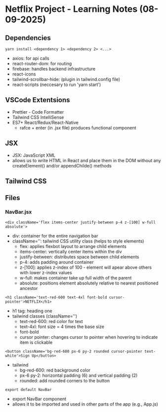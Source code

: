 # Netflix Project - Learning Notes (08-09-2025)

## Dependencies

```
yarn install <dependency 1> <dependency 2> <...>
```

* axios: for api calls
* react-router-dom: for routing
* firebase: handles backend infrastructure
* react-icons
* tailwind-scrollbar-hide: (plugin in tailwind.config file)
* react-scripts (neccesary to run 'yarn start')

## VSCode Extentsions

* Prettier - Code Formatter
* Tailwind CSS IntelliSense
* ES7+ React/Redux/React-Native
    * rafce + enter (in .jsx file) produces functional component


## JSX

* JSX: JavaScript XML
* allows us to write HTML in React and place them in the DOM without any createElement() and/or appendChilde() methods



## Tailwind CSS


## Files

### NavBar.jsx

``` 
<div className='flex items-center justify-between p-4 z-[100] w-full absolute'> 
```

* div: container for the entire navigation bar
* className='': tailwind CSS utility class (helps to style elements)
    * flex: applies flexbot layout to arrange child elements
    * items-center: vertically center items within the div
    * justify-between: distributes space between child elements
    * p-4: adds padding around container
    * z-[100]: applies z-index of 100 - element will apear above others with lower z-index values
    * w-full: makes container take up full width of the parent
    * absolute: positions element absolutely relative to nearest positioned ancestor

```
<h1 className='text-red-600 text-4xl font-bold cursor-pointer'>NETFLIX</h1>
```
* h1 tag: heading one
* tailwind classes (className='')
    * text-red-600: red color for text
    * text-4xl: font size = 4 times the base size
    * font-bold
    * cursor pointer: changes cursor to pointer when hovering to indicate item is clickable

```
<button className='bg-red-600 px-6 py-2 rounded cursor-pointer text-white'>Sign Up</button>
```
* tailwind 
    * bg-red-600: red background color
    * px-6 py-2: horizontal padding (6) and vertical padding (2)
    * rounded: add rounded corners to the button

```
export default NavBar
```
* export NavBar component 
* allows it to be imported and used in other parts of the app (e.g., App.js)